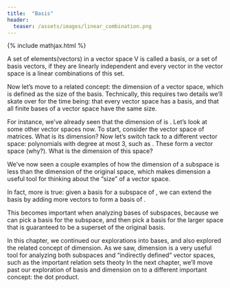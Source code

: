 ```yaml
---
title:  "Basis"
header:
  teaser: /assets/images/linear_combination.png
---
```

{% include mathjax.html %}

A set of elements(vectors) in a vector space V is called a basis, or a set of basis vectors, if they are linearly independent and every vector in the vector space is a linear combinations of this set.

Now let’s move to a related concept: the dimension of a vector space, which is defined as the size of the basis. Technically, this requires two details we’ll skate over for the time being: that every vector space has a basis, and that all finite bases of a vector space have the same size.

For instance, we’ve already seen that the dimension of  is . Let’s look at some other vector spaces now. To start, consider the vector space of  matrices. What is its dimension?
Now let’s switch tack to a different vector space: polynomials with degree at most 3, such as . These form a vector space (why?). What is the dimension of this space?

We’ve now seen a couple examples of how the dimension of a subspace is less than the dimension of the original space, which makes dimension a useful tool for thinking about the “size” of a vector space.

In fact, more is true: given a basis  for a subspace  of , we can extend the basis by adding more vectors to form a basis  of .

This becomes important when analyzing bases of subspaces, because we can pick a basis for the subspace, and then pick a basis for the larger space that is guaranteed to be a superset of the original basis.

In this chapter, we continued our explorations into bases, and also explored the related concept of dimension. As we saw, dimension is a very useful tool for analyzing both subspaces and “indirectly defined” vector spaces, such as the important relation
sets theoty
In the next chapter, we’ll move past our exploration of basis and dimension on to a different important concept: the dot product.
